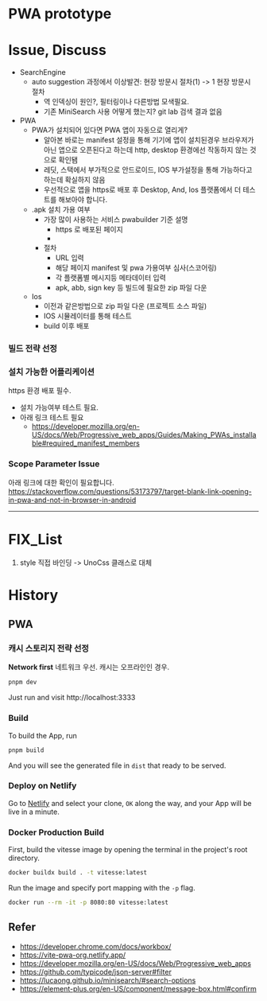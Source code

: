 # PWA prototype



# Issue, Discuss
- SearchEngine
  - auto suggestion 과정에서 이상발견: 현장 방문시 절차(1) -> 1 현장 방문시 절차  
    - 역 인덱싱이 원인?, 필터링이나 다른방법 모색필요.
    - 기존 MiniSearch 사용 어떻게 했는지? git lab 검색 결과 없음
- PWA
  - PWA가 설치되어 있다면 PWA 앱이 자동으로 열리게?
    - 알아본 바로는 manifest 설정을 통해 기기에 앱이 설치된경우 브라우저가 아닌 앱으로 오픈된다고 하는데 http, desktop 환경에선 작동하지 않는 것으로 확인됌
    - 레딧, 스택에서 부가적으로 안드로이드, IOS 부가설정을 통해 가능하다고 하는데 확실하지 않음
    - 우선적으로 앱을 https로 배포 후 Desktop, And, Ios 플랫폼에서 더 테스트를 해보아야 합니다.
  - .apk 설치 가용 여부
    - 가장 많이 사용하는 서비스 pwabuilder 기준 설명
      - https 로 배포된 페이지
      - 
    - 절차
      - URL 입력
      - 해당 페이지 manifest 및 pwa 가용여부 심사(스코어링)
      - 각 플랫폼별 메시지등 메타데이터 입력
      - apk, abb, sign key 등 빌드에 필요한 zip 파일 다운
  - Ios
    - 이전과 같은방법으로 zip 파일 다운 (프로젝트 소스 파일)
    - IOS 시뮬레이터를 통해 테스트
    - build 이후 배포


### 빌드 전략 선정
### 설치 가능한 어플리케이션
https 환경 배포 필수.
- 설치 가능여부 테스트 필요.
- 아래 링크 테스트 필요
  - https://developer.mozilla.org/en-US/docs/Web/Progressive_web_apps/Guides/Making_PWAs_installable#required_manifest_members

### Scope Parameter Issue
아래 링크에 대한 확인이 필요합니다.
https://stackoverflow.com/questions/53173797/target-blank-link-opening-in-pwa-and-not-in-browser-in-android

----- 

# FIX_List
1. style 직접 바인딩 ->  UnoCss 클래스로 대체

# History
## PWA
### 캐시 스토리지 전략 선정
__Network first__ 네트워크 우선. 캐시는 오프라인인 경우.

```bash
pnpm dev
```
Just run and visit http://localhost:3333

### Build

To build the App, run

```bash
pnpm build
```

And you will see the generated file in `dist` that ready to be served.

### Deploy on Netlify

Go to [Netlify](https://app.netlify.com/start) and select your clone, `OK` along the way, and your App will be live in a minute.

### Docker Production Build

First, build the vitesse image by opening the terminal in the project's root directory.

```bash
docker buildx build . -t vitesse:latest
```

Run the image and specify port mapping with the `-p` flag.

```bash
docker run --rm -it -p 8080:80 vitesse:latest
```


## Refer
- https://developer.chrome.com/docs/workbox/
- https://vite-pwa-org.netlify.app/
- https://developer.mozilla.org/en-US/docs/Web/Progressive_web_apps
- https://github.com/typicode/json-server#filter
- https://lucaong.github.io/minisearch/#search-options
- https://element-plus.org/en-US/component/message-box.html#confirm